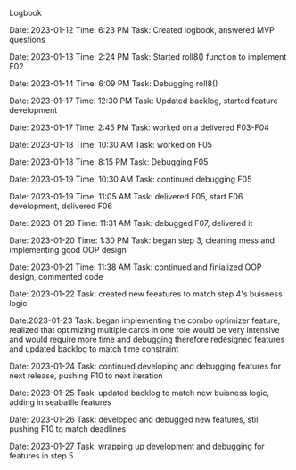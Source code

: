 Logbook

Date: 2023-01-12
Time: 6:23 PM
Task: Created logbook, answered MVP questions

Date: 2023-01-13
Time: 2:24 PM 
Task: Started roll8() function to implement F02


Date: 2023-01-14
Time: 6:09 PM
Task: Debugging roll8()

Date: 2023-01-17
Time: 12:30 PM
Task: Updated backlog, started feature development

Date: 2023-01-17
Time: 2:45 PM
Task: worked on a delivered F03-F04

Date: 2023-01-18
Time: 10:30 AM
Task: worked on F05

Date: 2023-01-18
Time: 8:15 PM
Task: Debugging F05

Date: 2023-01-19
Time: 10:30 AM
Task: continued debugging F05

Date: 2023-01-19
Time: 11:05 AM 
Task: delivered F05, start F06 development, delivered F06

Date: 2023-01-20
Time: 11:31 AM
Task: debugged F07, delivered it

Date: 2023-01-20
Time: 1:30 PM
Task: began step 3, cleaning mess and implementing good OOP design

Date: 2023-01-21
Time: 11:38 AM
Task: continued and finialized OOP design, commented code

Date: 2023-01-22
Task: created new feeatures to match step 4's buisness logic

Date:2023-01-23
Task: began implementing the combo optimizer feature, realized that optimizing multiple cards in one role 
      would be very intensive and would require more time and debugging therefore redesigned features and updated
      backlog to match time constraint

Date: 2023-01-24
Task: continued developing and debugging features for next release, pushing F10 to next iteration

Date: 2023-01-25
Task: updated backlog to match new buisness logic, adding in seabatlle features

Date: 2023-01-26
Task: developed and debugged new features, still pushing F10 to match deadlines

Date: 2023-01-27
Task: wrapping up development and debugging for features in step 5 

